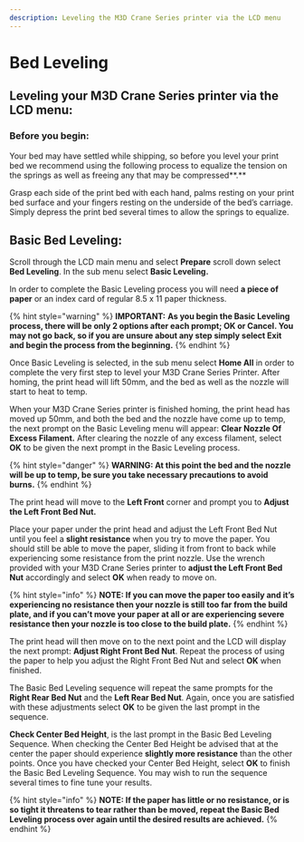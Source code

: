 ```yaml
---
description: Leveling the M3D Crane Series printer via the LCD menu
---
```


# Bed Leveling

## **Leveling your M3D Crane Series printer via the LCD menu:**  <a id="leveling-your-m-3-d-crane-series-printer-via-the-lcd-menu"></a>

### **Before you begin:** <a id="before-you-begin"></a>

Your bed may have settled while shipping, so before you level your print bed we recommend using the following process to equalize the tension on the springs as well as freeing any that may be compressed**.**

Grasp each side of the print bed with each hand, palms resting on your print bed surface and your fingers resting on the underside of the bed’s carriage. Simply depress the print bed several times to allow the springs to equalize.

## **Basic Bed Leveling:**  <a id="basic-bed-leveling"></a>

Scroll through the LCD main menu and select **Prepare** scroll down select **Bed Leveling**. In the sub menu select **Basic Leveling.**

In order to complete the Basic Leveling process you will need **a piece of paper** or an index card of regular 8.5 x 11 paper thickness.

{% hint style="warning" %}
**IMPORTANT:** **As you begin the Basic Leveling process, there will be only 2 options after each prompt; OK or Cancel. You may not go back, so if you are unsure about any step simply select Exit and begin the process from the beginning.**
{% endhint %}

 Once Basic Leveling is selected, in the sub menu select **Home All** in order to complete the very first step to level your M3D Crane Series Printer. After homing, the print head will lift 50mm, and the bed as well as the nozzle will start to heat to temp.

When your M3D Crane Series printer is finished homing, the print head has moved up 50mm, and both the bed and the nozzle have come up to temp, the next prompt on the Basic Leveling menu will appear: **Clear Nozzle Of Excess Filament.** After clearing the nozzle of any excess filament, select **OK** to be given the next prompt in the Basic Leveling process.

{% hint style="danger" %}
**WARNING: At this point the bed and the nozzle will be up to temp, be sure you take necessary precautions to avoid burns.**
{% endhint %}

 The print head will move to the **Left Front** corner and prompt you to **Adjust the Left Front Bed Nut.**

Place your paper under the print head and adjust the Left Front Bed Nut until you feel a **slight resistance** when you try to move the paper. You should still be able to move the paper, sliding it from front to back while experiencing some resistance from the print nozzle. Use the wrench provided with your M3D Crane Series printer to **adjust the Left Front Bed Nut** accordingly and select **OK** when ready to move on.

{% hint style="info" %}
**NOTE: If you can move the paper too easily and it’s experiencing no resistance then your nozzle is still too far from the build plate, and if you can’t move your paper at all or are experiencing severe resistance then your nozzle is too close to the build plate.**
{% endhint %}

 The print head will then move on to the next point and the LCD will display the next prompt: **Adjust Right Front Bed Nut**. Repeat the process of using the paper to help you adjust the Right Front Bed Nut and select **OK** when finished.

The Basic Bed Leveling sequence will repeat the same prompts for the **Right Rear Bed Nut** and the **Left Rear Bed Nut**. Again, once you are satisfied with these adjustments select **OK** to be given the last prompt in the sequence.

**Check Center Bed Height**, is the last prompt in the Basic Bed Leveling Sequence. When checking the Center Bed Height be advised that at the center the paper should experience **slightly more resistance** than the other points. Once you have checked your Center Bed Height, select **OK** to finish the Basic Bed Leveling Sequence. You may wish to run the sequence several times to fine tune your results.

{% hint style="info" %}
**NOTE: If the paper has little or no resistance, or is so tight it threatens to tear rather than be moved, repeat the Basic Bed Leveling process over again until the desired results are achieved.**
{% endhint %}

